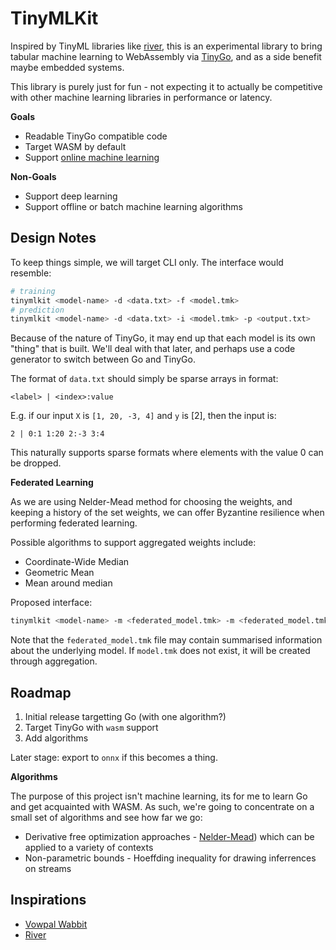 # TinyMLKit

Inspired by TinyML libraries like [river](https://github.com/online-ml/river), this is an experimental library to bring tabular machine learning to WebAssembly via [TinyGo](tinygo.org/), and as a side benefit maybe embedded systems.

This library is purely just for fun - not expecting it to actually be competitive with other machine learning libraries in performance or latency.

**Goals**

- Readable TinyGo compatible code
- Target WASM by default
- Support [online machine learning](https://www.wikiwand.com/en/Online_machine_learning)

**Non-Goals**

- Support deep learning
- Support offline or batch machine learning algorithms

## Design Notes

To keep things simple, we will target CLI only. The interface would resemble:

```sh
# training
tinymlkit <model-name> -d <data.txt> -f <model.tmk>
# prediction
tinymlkit <model-name> -d <data.txt> -i <model.tmk> -p <output.txt>
``` 

Because of the nature of TinyGo, it may end up that each model is its own "thing" that is built. We'll deal with that later, and perhaps use a code generator to switch between Go and TinyGo. 

The format of `data.txt` should simply be sparse arrays in format:

```
<label> | <index>:value
```

E.g. if our input `X` is `[1, 20, -3, 4]` and `y` is [2], then the input is:

```
2 | 0:1 1:20 2:-3 3:4
```

This naturally supports sparse formats where elements with the value 0 can be dropped.

**Federated Learning**

As we are using Nelder-Mead method for choosing the weights, and keeping a history of the set weights, we can offer Byzantine resilience when performing federated learning. 

Possible algorithms to support aggregated weights include:

- Coordinate-Wide Median
- Geometric Mean
- Mean around median

Proposed interface:

```sh
tinymlkit <model-name> -m <federated_model.tmk> -m <federated_model.tmk> -m <federated_model.tmk> -m <federated_model.tmk> -f <model.tmk>
```

Note that the `federated_model.tmk` file may contain summarised information about the underlying model. If `model.tmk` does not exist, it will be created through aggregation. 


## Roadmap

1. Initial release targetting Go (with one algorithm?)
2. Target TinyGo with `wasm` support
3. Add algorithms

Later stage: export to `onnx` if this becomes a thing.

**Algorithms**

The purpose of this project isn't machine learning, its for me to learn Go and get acquainted with WASM. As such, we're going to concentrate on a small set of algorithms and see how far we go:

- Derivative free optimization approaches - [Nelder-Mead](https://en.wikipedia.org/wiki/Nelder%E2%80%93Mead_method)) which can be applied to a variety of contexts
- Non-parametric bounds - Hoeffding inequality for drawing inferrences on streams

## Inspirations

- [Vowpal Wabbit](https://vowpalwabbit.org/)
- [River](https://github.com/online-ml/river)